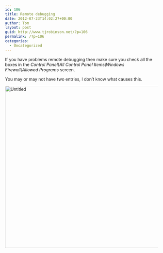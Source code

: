 ```yaml
---
id: 106
title: Remote debugging
date: 2012-07-23T14:02:27+00:00
author: Tom
layout: post
guid: http://www.tjrobinson.net/?p=106
permalink: /?p=106
categories:
  - Uncategorized
---
```

If you have problems remote debugging then make sure you check all the boxes in the _Control Panel\All Control Panel Items\Windows Firewall\Allowed Programs_ screen.

You may or may not have two entries, I don’t know what causes this.

[<img style="background-image: none; border-right-width: 0px; padding-left: 0px; padding-right: 0px; display: inline; border-top-width: 0px; border-bottom-width: 0px; border-left-width: 0px; padding-top: 0px" title="Untitled" border="0" alt="Untitled" src="http://www.tjrobinson.net/wp-content/uploads/2012/07/Untitled_thumb.png" width="531" height="535" />](http://www.tjrobinson.net/wp-content/uploads/2012/07/Untitled.png)